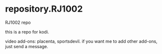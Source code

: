 # repository.RJ1002
RJ1002 repo

this is a repo for kodi.

video add-ons: placenta, sportsdevil.
if you want me to add other add-ons, just send a message.
